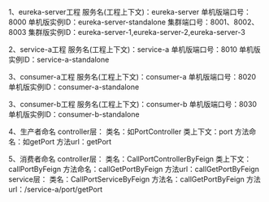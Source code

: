 1、eureka-server工程
    服务名(工程上下文)：eureka-server
    单机版端口号：8000
    单机版实例ID：eureka-server-standalone
    集群端口号：8001、8002、8003
    集群版实例ID：eureka-server-1,eureka-server-2,eureka-server-3
   
2、service-a工程
    服务名(工程上下文)：service-a
    单机版端口号：8010
    单机版实例ID：service-a-standalone
    
3、consumer-a工程
    服务名(工程上下文)：consumer-a
    单机版端口号：8020
    单机版实例ID：consumer-a-standalone
    
3、consumer-b工程
    服务名(工程上下文)：consumer-b
    单机版端口号：8030
    单机版实例ID：consumer-b-standalone
    
4、生产者命名
    controller层：
        类名：如PortController
        类上下文：port
        方法命名：如getPort
        方法url：getPort

5、消费者命名
    controller层：
        类名：CallPortControllerByFeign
        类上下文：callPortByFeign
        方法命名：callGetPortByFeign
        方法url：callGetPortByFeign
    service层：
        类名：CallPortServiceByFeign
        方法名：callGetPortByFeign
        方法url：/service-a/port/getPort
        
